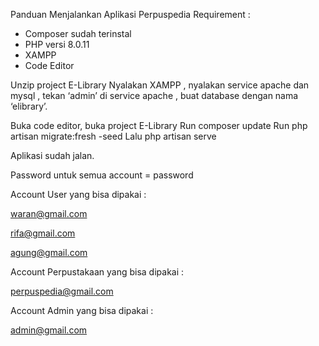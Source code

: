 
Panduan Menjalankan Aplikasi Perpuspedia
Requirement :
-	Composer sudah terinstal
-	PHP versi 8.0.11
-	XAMPP
-	Code Editor

Unzip project E-Library 
Nyalakan XAMPP , nyalakan service apache dan mysql , tekan ‘admin’ di service apache , buat database dengan nama ‘elibrary’. 

Buka code editor, buka project E-Library 
Run composer update
Run php artisan migrate:fresh -seed
Lalu php artisan serve

Aplikasi sudah jalan.


Password untuk semua account = password

Account User yang bisa dipakai :

waran@gmail.com

rifa@gmail.com	

agung@gmail.com

Account Perpustakaan yang bisa dipakai :

perpuspedia@gmail.com

Account Admin yang bisa dipakai :

admin@gmail.com


